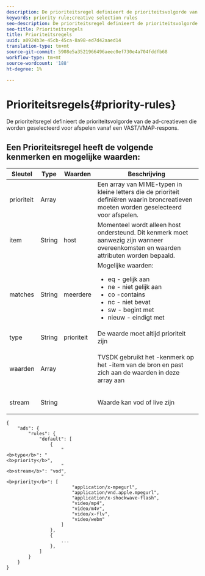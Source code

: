 ```yaml
---
description: De prioriteitsregel definieert de prioriteitsvolgorde van de ad-creatieven die worden geselecteerd voor afspelen vanaf een VAST/VMAP-respons.
keywords: priority rule;creative selection rules
seo-description: De prioriteitsregel definieert de prioriteitsvolgorde van de ad-creatieven die worden geselecteerd voor afspelen vanaf een VAST/VMAP-respons.
seo-title: Prioriteitsregels
title: Prioriteitsregels
uuid: a0924b3e-45cb-45ca-8a98-ed7d42aaed14
translation-type: tm+mt
source-git-commit: 5908e5a3521966496aeec0ef730e4a704fddfb68
workflow-type: tm+mt
source-wordcount: '188'
ht-degree: 1%

---
```



# Prioriteitsregels{#priority-rules}

De prioriteitsregel definieert de prioriteitsvolgorde van de ad-creatieven die worden geselecteerd voor afspelen vanaf een VAST/VMAP-respons.

## Een Prioriteitsregel heeft de volgende kenmerken en mogelijke waarden:

<table id="table_ljp_tgx_hz">  
 <thead> 
  <tr> 
   <th class="entry"> Sleutel</th> 
   <th class="entry"> Type</th> 
   <th class="entry"> Waarden</th> 
   <th class="entry"> Beschrijving</th> 
  </tr> 
 </thead>
 <tbody> 
  <tr> 
   <td><span class="codeph"> prioriteit</span></td> 
   <td><span class="codeph"> Array</span></td> 
   <td></td> 
   <td> Een array van MIME-typen in kleine letters die de prioriteit definiëren waarin broncreatieven moeten worden geselecteerd voor afspelen.</td> 
  </tr> 
  <tr> 
   <td><span class="codeph"> item</span></td> 
   <td><span class="codeph"> String</span></td> 
   <td><span class="codeph"> host</span></td> 
   <td>Momenteel wordt alleen <span class="codeph"> host</span> ondersteund. Dit kenmerk moet aanwezig zijn wanneer <span class="codeph"> overeenkomsten</span> en <span class="codeph"> waarden</span> attributen worden bepaald.</td> 
  </tr> 
  <tr> 
   <td><span class="codeph"> matches</span></td> 
   <td><span class="codeph"> String</span></td> 
   <td><span class="codeph"> meerdere</span></td> 
   <td>Mogelijke waarden:
    <ul id="ul_tnf_2hx_hz"> 
     <li><span class="codeph"> eq</span> - gelijk aan</li> 
     <li><span class="codeph"> ne</span> - niet gelijk aan</li> 
     <li><span class="codeph"> co</span> -contains</li> 
     <li><span class="codeph"> nc</span>  - niet bevat</li> 
     <li><span class="codeph"> sw</span> - begint met</li> 
     <li><span class="codeph"> nieuw</span> - eindigt met</li> 
    </ul></td> 
  </tr> 
  <tr> 
   <td><span class="codeph"> type</span></td> 
   <td><span class="codeph"> String</span></td> 
   <td><span class="codeph"> prioriteit</span></td> 
   <td>De waarde moet altijd <span class="codeph"> prioriteit</span> zijn</td> 
  </tr> 
  <tr> 
   <td><span class="codeph"> waarden</span></td> 
   <td><span class="codeph"> Array</span></td> 
   <td></td> 
   <td> <p>TVSDK gebruikt het <span class="codeph">-kenmerk </span> op het <span class="codeph">-item</span> van de bron en past zich aan de waarden in deze array aan</p> </td> 
  </tr> 
  <tr> 
   <td><span class="codeph"> stream</span></td> 
   <td><span class="codeph"> String</span></td> 
   <td></td> 
   <td> <p>Waarde kan <span class="codeph"> vod</span> of <span class="codeph"> live</span> zijn</p> </td> 
  </tr> 
 </tbody> 
</table>

```
{
    "ads": {
        "rules": {
            "default": [
                {
                    "
<b>type</b>": "
<b>priority</b>",
                    "
<b>stream</b>": "vod",
                    "
<b>priority</b>": [
                        "application/x-mpegurl",
                        "application/vnd.apple.mpegurl",
                        "application/x-shockwave-flash",
                        "video/mp4",
                        "video/m4v",
                        "video/x-flv",
                        "video/webm"
                    ]
                },
                {
                    ...
                },
            ]
        }
    }
}
```

